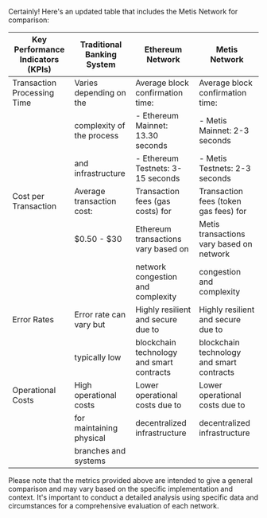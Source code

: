 Certainly! Here's an updated table that includes the Metis Network for comparison:

| Key Performance Indicators (KPIs)      | Traditional Banking System     | Ethereum Network                        | Metis Network                                                |
|---------------------------------------|-------------------------------|-----------------------------------------|-------------------------------------------------------------|
| Transaction Processing Time           | Varies depending on the       | Average block confirmation time:        | Average block confirmation time:                            |
|                                       | complexity of the process     | - Ethereum Mainnet: 13.30 seconds      | - Metis Mainnet: 2-3 seconds                               |
|                                       | and infrastructure           | - Ethereum Testnets:    3-15 seconds    | - Metis Testnets:     2-3 seconds                           |
| Cost per Transaction                   | Average transaction cost:    | Transaction fees (gas costs) for        | Transaction fees (token gas fees) for                       |
|                                       | $0.50 - $30                  | Ethereum transactions vary based on     | Metis transactions vary based on network                     |
|                                       |                               | network congestion and complexity       | congestion and complexity                                   |
| Error Rates                           | Error rate can vary but       | Highly resilient and secure due to       | Highly resilient and secure due to                          |
|                                       | typically low                 | blockchain technology and smart contracts| blockchain technology and smart contracts                   |
| Operational Costs                     | High operational costs       | Lower operational costs due to           | Lower operational costs due to                              |
|                                       | for maintaining physical      | decentralized infrastructure             | decentralized infrastructure                                |
|                                       | branches and systems          |                                         |                                                             |

Please note that the metrics provided above are intended to give a general comparison and may vary based on the specific implementation and context. It's important to conduct a detailed analysis using specific data and circumstances for a comprehensive evaluation of each network.